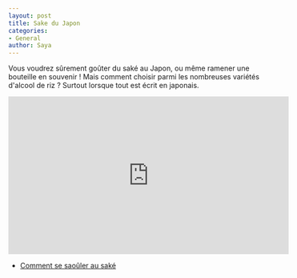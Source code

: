 ```yaml
---
layout: post
title: Sake du Japon
categories:
- General
author: Saya
---
```


Vous voudrez sûrement goûter du saké au Japon, ou même ramener une bouteille en souvenir ! Mais comment choisir parmi les nombreuses variétés d'alcool de riz ? Surtout lorsque tout est écrit en japonais.

<iframe width="560" height="315" src="https://www.youtube.com/embed/DtbZFzWvTIo" frameborder="0" allow="accelerometer; autoplay; encrypted-media; gyroscope; picture-in-picture" allowfullscreen></iframe>

- [Comment se saoûler au saké](https://www.youtube.com/watch?v=DtbZFzWvTIo)